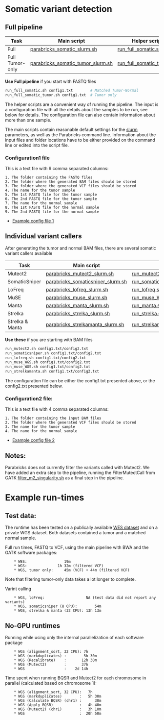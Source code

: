 # Somatic variant detection

## Full pipeline
| Task | Main script | Helper script |
| --- | --- | --- |
| Full | [parabricks_somatic_slurm.sh](./parabricks_somatic_slurm.sh) | [run_full_somatic.sh](./run_full_somatic.sh) |
| Full Tumor-only | [parabricks_somatic_tumor_slurm.sh](./parabricks_somatic_tumor_slurm.sh) | [run_full_somatic_tumor.sh](./run_full_somatic_tumor.sh) |

**Use Full pipeline** if you start with FASTQ files

```bash
run_full_somatic.sh config1.txt        # Matched Tumor-Normal
run_full_somatic_tumor.sh config1.txt  # Tumor only
```

The helper scripts are a convenient way of running the pipeline. The input is a configuration file with all the details about the samples to be run, see below for details. The configuration file can also contain information about more than one sample.

The main scripts contain reasonable default settings for the [slurm](https://github.com/si-medbif/AI-MD-variant-calling/blob/main/documents/slurm.md) parameters, as well as the Parabricks command line. Information about the input files and folder locations have to be either provided on the command line or edited into the script file.

### Configuration1 file

This is a text file with 9 comma separated columns:
```
1. The folder containing the FASTQ files
2. The folder where the generated BAM files should be stored
3. The folder where the generated VCF files should be stored
4. The name for the tumor sample
5. The 1st FASTQ file for the tumor sample
6. The 2nd FASTQ file for the tumor sample
7. The name for the normal sample
8. The 1st FASTQ file for the normal sample
9. The 2nd FASTQ file for the normal sample
```
- [Example config file 1](https://github.com/si-medbif/AI-MD-variant-calling/blob/main/example/config1_WES_example.txt)

## Individual variant callers
After generating the tumor and normal BAM files, there are several somatic variant callers available

| Task | Main script | Helper script |
| --- | --- | --- |
| Mutect2 | [parabricks_mutect2_slurm.sh](./parabricks_mutect2_slurm.sh) | [run_mutect2.sh](./run_mutect2.sh) |
| SomaticSniper | [parabricks_somaticsniper_slurm.sh](./parabricks_somaticsniper_slurm.sh) | [run_somaticsniper.sh](./run_somaticsniper.sh) |
| LoFreq | [parabricks_lofreq_slurm.sh](./parabricks_lofreq_slurm.sh) | [run_lofreq.sh](./run_lofreq.sh) |
| MuSE | [parabricks_muse_slurm.sh](./parabricks_muse_slurm.sh) | [run_muse_WGS.sh](./run_muse_WGS.sh)/[run_muse_WES.sh](./run_muse_WES.sh) |
| Manta | [parabricks_manta_slurm.sh](./parabricks_manta_slurm.sh) | [run_manta.sh](./run_manta.sh) |
| Strelka | [parabricks_strelka_slurm.sh](./parabricks_strelka_slurm.sh) | [run_strelka.sh](./run_strelka.sh) |
| Strelka & Manta | [parabricks_strelkamanta_slurm.sh](./parabricks_strelkamanta_slurm.sh) | [run_strelkamanta.sh](./run_strelkamanta.sh) |

**Use these** if you are starting with BAM files

```bash
run_mutect2.sh config1.txt/config2.txt
run_somaticsniper.sh config1.txt/config2.txt
run_lofreq.sh config1.txt/config2.txt
run_muse_WGS.sh config1.txt/config2.txt
run_muse_WGS.sh config1.txt/config2.txt
run_strelkamanta.sh config1.txt/config2.txt
```

The configuration file can be either the config1.txt presented above, or the config2.txt presented below.

### Configuration2 file:

This is a text file with 4 comma separated columns:
```
1. The folder containing the input BAM files
2. The folder where the generated VCF files should be stored
3. The name for the tumor sample
4. The name for the normal sample
```
- [Example config file 2](https://github.com/si-medbif/AI-MD-variant-calling/blob/main/example/config2_WES_example.txt)

## Notes:
  Parabricks does not currently filter the variants called with Mutect2. We have added an extra step to the pipeline, running the FilterMutectCall from GATK [filter_m2_singularity.sh](https://github.com/si-medbif/AI-MD-variant-calling/blob/main/somatic/filter_m2_singularity.sh) as a final step in the pipeline.


# Example run-times

## Test data:

The runtime has been tested on a publically available [WES dataset](https://github.com/si-medbif/AI-MD-variant-calling/example/README.md) and on a private WGS dataset. Both datasets contained a tumor and a matched normal sample.

Full run times, FASTQ to VCF, using the main pipeline with BWA and the GATK software packages:
```
    * WES:                 19m
    * WGS:              1h 32m (filtered VCF)
    * WGS, tumor only:     45m (VCF) + 44m (filtered VCF)
```
Note that filtering tumor-only data takes a lot longer to complete.

Varint calling
```
    * WGS, loFreq:                   NA (test data did not report any variants)
    * WGS, somaticsniper (8 CPU):        54m
    * WGS, strelka & manta (32 CPU): 13h 13m
```

## No-GPU runtimes 
Running while using only the internal parallelization of each software package
```
    * WGS (alignment_sort, 32 CPU): 7h
    * WGS (markduplicates) :        5h 30m
    * WGS (Recalibrate)    :       12h 30m
    * WGS (Mutect2)        :       37h
    * WGS                  :    2d 14h
```

Time spent when running BQSR and Mutect2 for each chromosome in parallel (calculated based on chromosome 1):
```
    * WGS (alignment_sort, 32 CPU):   7h
    * WGS (markduplicates)        :   5h 30m
    * WGS (Calculate BQSR) (chr1) :      30m
    * WGS (Apply BQSR)            :   4h 40m
    * WGS (Mutect2) (chr1)        :   3h 10m
    * WGS                         :  20h 50m
```
